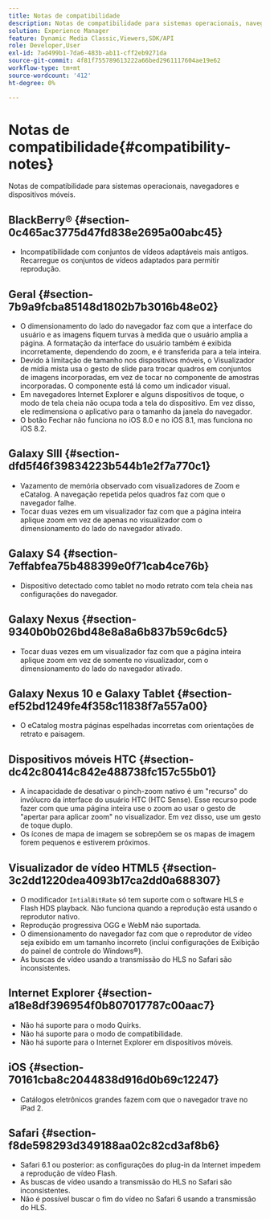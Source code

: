 ```yaml
---
title: Notas de compatibilidade
description: Notas de compatibilidade para sistemas operacionais, navegadores e dispositivos móveis.
solution: Experience Manager
feature: Dynamic Media Classic,Viewers,SDK/API
role: Developer,User
exl-id: 7ad499b1-7da6-483b-ab11-cff2eb9271da
source-git-commit: 4f81f755789613222a66bed2961117604ae19e62
workflow-type: tm+mt
source-wordcount: '412'
ht-degree: 0%

---
```


# Notas de compatibilidade{#compatibility-notes}

<!-- Updated April 06, 2021 from https://wiki.corp.adobe.com/pages/viewpage.action?spaceKey=scene7qa&title=s7Viewers%2C+S7SDK%2C+S7OnDemand+Release+Notes - Contact is Sasha -->

Notas de compatibilidade para sistemas operacionais, navegadores e dispositivos móveis.

## BlackBerry® {#section-0c465ac3775d47fd838e2695a00abc45}

* Incompatibilidade com conjuntos de vídeos adaptáveis mais antigos. Recarregue os conjuntos de vídeos adaptados para permitir reprodução.

## Geral {#section-7b9a9fcba85148d1802b7b3016b48e02}

* O dimensionamento do lado do navegador faz com que a interface do usuário e as imagens fiquem turvas à medida que o usuário amplia a página. A formatação da interface do usuário também é exibida incorretamente, dependendo do zoom, e é transferida para a tela inteira.
* Devido à limitação de tamanho nos dispositivos móveis, o Visualizador de mídia mista usa o gesto de slide para trocar quadros em conjuntos de imagens incorporadas, em vez de tocar no componente de amostras incorporadas. O componente está lá como um indicador visual.
* Em navegadores Internet Explorer e alguns dispositivos de toque, o modo de tela cheia não ocupa toda a tela do dispositivo. Em vez disso, ele redimensiona o aplicativo para o tamanho da janela do navegador.
* O botão Fechar não funciona no iOS 8.0 e no iOS 8.1, mas funciona no iOS 8.2.

## Galaxy SIII {#section-dfd5f46f39834223b544b1e2f7a770c1}

* Vazamento de memória observado com visualizadores de Zoom e eCatalog. A navegação repetida pelos quadros faz com que o navegador falhe.
* Tocar duas vezes em um visualizador faz com que a página inteira aplique zoom em vez de apenas no visualizador com o dimensionamento do lado do navegador ativado.

## Galaxy S4 {#section-7effabfea75b488399e0f71cab4ce76b}

* Dispositivo detectado como tablet no modo retrato com tela cheia nas configurações do navegador.

## Galaxy Nexus {#section-9340b0b026bd48e8a8a6b837b59c6dc5}

* Tocar duas vezes em um visualizador faz com que a página inteira aplique zoom em vez de somente no visualizador, com o dimensionamento do lado do navegador ativado.

## Galaxy Nexus 10 e Galaxy Tablet {#section-ef52bd1249fe4f358c11838f7a557a00}

* O eCatalog mostra páginas espelhadas incorretas com orientações de retrato e paisagem.

## Dispositivos móveis HTC {#section-dc42c80414c842e488738fc157c55b01}

* A incapacidade de desativar o pinch-zoom nativo é um &quot;recurso&quot; do invólucro da interface do usuário HTC (HTC Sense). Esse recurso pode fazer com que uma página inteira use o zoom ao usar o gesto de &quot;apertar para aplicar zoom&quot; no visualizador. Em vez disso, use um gesto de toque duplo.
* Os ícones de mapa de imagem se sobrepõem se os mapas de imagem forem pequenos e estiverem próximos.

## Visualizador de vídeo HTML5 {#section-3c2dd1220dea4093b17ca2dd0a688307}

* O modificador `IntialBitRate` só tem suporte com o software HLS e Flash HDS playback. Não funciona quando a reprodução está usando o reprodutor nativo.
* Reprodução progressiva OGG e WebM não suportada.
* O dimensionamento do navegador faz com que o reprodutor de vídeo seja exibido em um tamanho incorreto (inclui configurações de Exibição do painel de controle do Windows®).
* As buscas de vídeo usando a transmissão do HLS no Safari são inconsistentes.

## Internet Explorer {#section-a18e8df396954f0b807017787c00aac7}

* Não há suporte para o modo Quirks.
* Não há suporte para o modo de compatibilidade.
* Não há suporte para o Internet Explorer em dispositivos móveis.

## iOS {#section-70161cba8c2044838d916d0b69c12247}

* Catálogos eletrônicos grandes fazem com que o navegador trave no iPad 2.

## Safari {#section-f8de598293d349188aa02c82cd3af8b6}

* Safari 6.1 ou posterior: as configurações do plug-in da Internet impedem a reprodução de vídeo Flash.
* As buscas de vídeo usando a transmissão do HLS no Safari são inconsistentes.
* Não é possível buscar o fim do vídeo no Safari 6 usando a transmissão do HLS.
